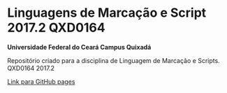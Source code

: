# Linguagens de Marcação e Script 2017.2 QXD0164

**Universidade Federal do Ceará Campus Quixadá**

Repositório criado para a disciplina de Linguagem de Marcação e Scripts. QXD0164 2017.2

[Link para GitHub pages](https://luissiqueira.github.io/qxd-0164/index.html)